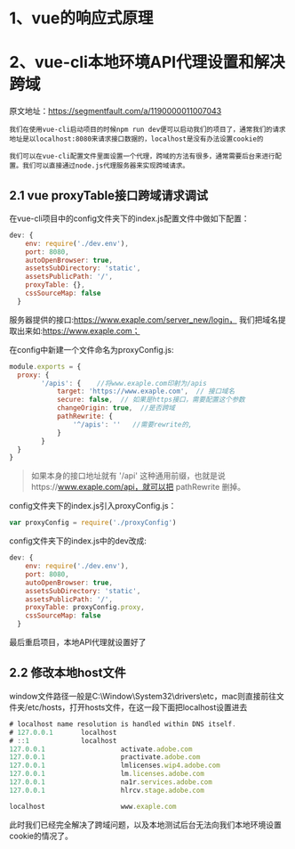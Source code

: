 # 1、vue的响应式原理


# 2、vue-cli本地环境API代理设置和解决跨域
原文地址：https://segmentfault.com/a/1190000011007043

    我们在使用vue-cli启动项目的时候npm run dev便可以启动我们的项目了，通常我们的请求地址是以localhost:8080来请求接口数据的，localhost是没有办法设置cookie的

    我们可以在vue-cli配置文件里面设置一个代理，跨域的方法有很多，通常需要后台来进行配置。我们可以直接通过node.js代理服务器来实现跨域请求。

## 2.1 vue proxyTable接口跨域请求调试
在vue-cli项目中的config文件夹下的index.js配置文件中做如下配置：
```javascript
dev: {
    env: require('./dev.env'),
    port: 8080,
    autoOpenBrowser: true,
    assetsSubDirectory: 'static',
    assetsPublicPath: '/',
    proxyTable: {},   
    cssSourceMap: false
  }
```
服务器提供的接口:https://www.exaple.com/server_new/login， 我们把域名提取出来如:https://www.exaple.com；

在config中新建一个文件命名为proxyConfig.js:
```javascript
module.exports = {
  proxy: {
        '/apis': {    //将www.exaple.com印射为/apis
            target: 'https://www.exaple.com',  // 接口域名
            secure: false,  // 如果是https接口，需要配置这个参数
            changeOrigin: true,  //是否跨域
            pathRewrite: {
                '^/apis': ''   //需要rewrite的,
            }              
        }
  }
}
```
> 如果本身的接口地址就有 '/api' 这种通用前缀，也就是说https://www.exaple.com/api，就可以把 pathRewrite 删掉。

config文件夹下的index.js引入proxyConfig.js：
```javascript
var proxyConfig = require('./proxyConfig')
```
config文件夹下的index.js中的dev改成:
```javascript
dev: {
    env: require('./dev.env'),
    port: 8080,
    autoOpenBrowser: true,
    assetsSubDirectory: 'static',
    assetsPublicPath: '/',
    proxyTable: proxyConfig.proxy,
    cssSourceMap: false
  }
  ```
最后重启项目，本地API代理就设置好了

## 2.2 修改本地host文件
window文件路径一般是C:\Window\System32\drivers\etc，mac则直接前往文件夹/etc/hosts，打开hosts文件，在这一段下面把localhost设置进去
```javascript
# localhost name resolution is handled within DNS itself.
# 127.0.0.1       localhost
# ::1             localhost
127.0.0.1                   activate.adobe.com
127.0.0.1                   practivate.adobe.com
127.0.0.1                   lmlicenses.wip4.adobe.com
127.0.0.1                   lm.licenses.adobe.com
127.0.0.1                   na1r.services.adobe.com
127.0.0.1                   hlrcv.stage.adobe.com

localhost                   www.exaple.com            
```
此时我们已经完全解决了跨域问题，以及本地测试后台无法向我们本地环境设置cookie的情况了。